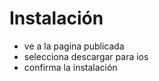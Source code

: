 # Instalación
- ve a la pagina publicada 
- selecciona descargar para ios
- confirma la instalación
